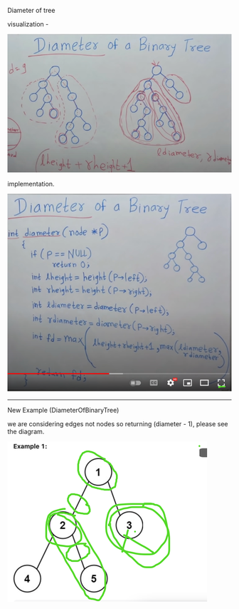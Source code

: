 Diameter of tree

visualization -

![img_1.png](imgs/binary_tree_representation.png)


implementation.

![img.png](imgs/diameter_of_binray_tree.png)



------------------------------------------------------------

New Example (DiameterOfBinaryTree)

we are considering edges not nodes so returning (diameter - 1),
please see the diagram.

![img_2.png](imgs/tree_edges.png)

